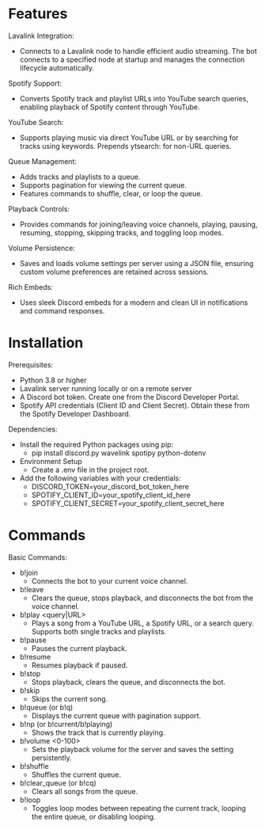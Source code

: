 # Features
Lavalink Integration:
- Connects to a Lavalink node to handle efficient audio streaming. The bot connects to a specified node at startup and manages the connection lifecycle automatically.

Spotify Support:
- Converts Spotify track and playlist URLs into YouTube search queries, enabling playback of Spotify content through YouTube.

YouTube Search:
- Supports playing music via direct YouTube URL or by searching for tracks using keywords. Prepends ytsearch: for non-URL queries.

Queue Management:
- Adds tracks and playlists to a queue.
- Supports pagination for viewing the current queue.
- Features commands to shuffle, clear, or loop the queue.

Playback Controls:
- Provides commands for joining/leaving voice channels, playing, pausing, resuming, stopping, skipping tracks, and toggling loop modes.

Volume Persistence:
- Saves and loads volume settings per server using a JSON file, ensuring custom volume preferences are retained across sessions.

Rich Embeds:
- Uses sleek Discord embeds for a modern and clean UI in notifications and command responses.

# Installation
Prerequisites:
- Python 3.8 or higher
- Lavalink server running locally or on a remote server
- A Discord bot token. Create one from the Discord Developer Portal.
- Spotify API credentials (Client ID and Client Secret). Obtain these from the Spotify Developer Dashboard.

Dependencies:
- Install the required Python packages using pip:
  - pip install discord.py wavelink spotipy python-dotenv
- Environment Setup
  - Create a .env file in the project root.
- Add the following variables with your credentials:
  - DISCORD_TOKEN=your_discord_bot_token_here
  - SPOTIFY_CLIENT_ID=your_spotify_client_id_here
  - SPOTIFY_CLIENT_SECRET=your_spotify_client_secret_here
 
# Commands
Basic Commands:
- b!join
  - Connects the bot to your current voice channel.
- b!leave
  - Clears the queue, stops playback, and disconnects the bot from the voice channel.
- b!play <query|URL>
  - Plays a song from a YouTube URL, a Spotify URL, or a search query. Supports both single tracks and playlists.
- b!pause
  - Pauses the current playback.
- b!resume
  - Resumes playback if paused.
- b!stop
  - Stops playback, clears the queue, and disconnects the bot.
- b!skip
  - Skips the current song.
- b!queue (or b!q)
  - Displays the current queue with pagination support.
- b!np (or b!current/b!playing)
  - Shows the track that is currently playing.
- b!volume <0-100>
  - Sets the playback volume for the server and saves the setting persistently.
- b!shuffle
  - Shuffles the current queue.
- b!clear_queue (or b!cq)
  - Clears all songs from the queue.
- b!loop
  - Toggles loop modes between repeating the current track, looping the entire queue, or disabling looping.

